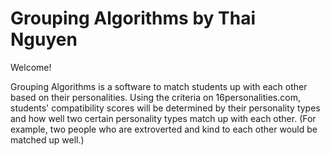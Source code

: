 Grouping Algorithms
by Thai Nguyen
===================

Welcome!

Grouping Algorithms is a software to match students up with each other based on their personalities.
Using the criteria on 16personalities.com, students' compatibility scores will be determined by their personality types and how well two certain personality types match up with each other.
(For example, two people who are extroverted and kind to each other would be matched up well.)